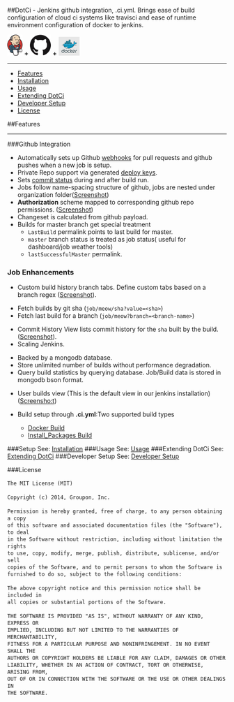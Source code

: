 ##DotCi - Jenkins github integration, .ci.yml.
Brings ease of build configuration of cloud ci systems like travisci and ease of runtime environment configuration of docker to jenkins.

![Commit status](docs/screenshots/logos/jenkins.png) **+** ![Commit status](docs/screenshots/logos/github.png) **+** ![Commit status](docs/screenshots/logos/docker.png)
***
 - [Features](#features)
 - [Installation](docs/Installation.md)
 - [Usage](docs/Usage.md)
 - [Extending DotCi](docs/Extending.md)
 - [Developer Setup](docs/DevelopmentSetup.md)
 - [License](#license)

##Features
***
###Github Integration
  - Automatically sets up Github [webhooks](https://help.github.com/articles/about-webhooks/) for pull requests and github pushes when a new job is setup.
  - Private Repo support via generated [deploy keys](https://developer.github.com/guides/managing-deploy-keys/).
  - Sets [commit status](https://github.com/blog/1227-commit-status-api) during and after build run.
  - Jobs follow name-spacing structure of github, jobs are nested under organization folder([Screenshot](docs/screenshots/org-view.png))
  - **Authorization** scheme mapped to corresponding github repo permissions.
   ([Screenshot](docs/screenshots/authorization.png))
  -  Changeset is calculated  from github payload.
  -  Builds for master branch get special treatment
      * `LastBuild` permalink points to last build for master.
      * `master` branch status is treated as job status( useful for dashboard/job weather tools)
      * `lastSuccessfulMaster` permalink.

### Job Enhancements
  * Custom build history branch tabs. Define custom tabs based on a branch regex ([Screenshot](docs/screenshots/branch-view.png)).
   - Fetch builds by git sha (`job/meow/sha?value=<sha>`)
   - Fetch last build for a branch (`job/meow?branch=<branch-name>`)
  * Commit History View lists commit history for the `sha` built by the build.([Screenshot](docs/screenshots/commit_history_view.png)).
  * Scaling Jenkins.
   - Backed by a mongodb database.
   - Store unlimited number of builds without performance degradation.
   - Query build statistics by querying database. Job/Build data is stored in mongodb bson format.
  * User builds view (This is the default view in our jenkins installation) ([Screensho:t](docs/screenshots/user-view.png))

  * Build setup through **.ci.yml**:Two supported build types
     * [Docker Build](docs/DockerBuild.md)
     * [Install_Packages Build](docs/InstallPackages.md)


###Setup
   See:  [Installation](docs/Installation.md)
###Usage
   See: [Usage](docs/Usage.md)
###Extending DotCi
 See: [Extending DotCi](docs/Extending.md)
###Developer Setup
  See: [Developer Setup](docs/DevelopmentSetup.md)

###License
```
The MIT License (MIT)

Copyright (c) 2014, Groupon, Inc.

Permission is hereby granted, free of charge, to any person obtaining a copy
of this software and associated documentation files (the "Software"), to deal
in the Software without restriction, including without limitation the rights
to use, copy, modify, merge, publish, distribute, sublicense, and/or sell
copies of the Software, and to permit persons to whom the Software is
furnished to do so, subject to the following conditions:

The above copyright notice and this permission notice shall be included in
all copies or substantial portions of the Software.

THE SOFTWARE IS PROVIDED "AS IS", WITHOUT WARRANTY OF ANY KIND, EXPRESS OR
IMPLIED, INCLUDING BUT NOT LIMITED TO THE WARRANTIES OF MERCHANTABILITY,
FITNESS FOR A PARTICULAR PURPOSE AND NONINFRINGEMENT. IN NO EVENT SHALL THE
AUTHORS OR COPYRIGHT HOLDERS BE LIABLE FOR ANY CLAIM, DAMAGES OR OTHER
LIABILITY, WHETHER IN AN ACTION OF CONTRACT, TORT OR OTHERWISE, ARISING FROM,
OUT OF OR IN CONNECTION WITH THE SOFTWARE OR THE USE OR OTHER DEALINGS IN
THE SOFTWARE.
```
